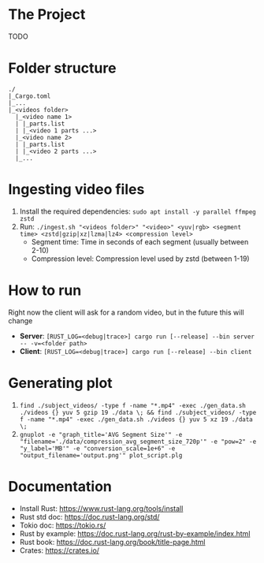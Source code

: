 # The Project
TODO

# Folder structure
```
./
|_Cargo.toml
|_...
|_<videos folder>
  |_<video name 1>
  | |_parts.list
  | |_<video 1 parts ...>
  |_<video name 2>
  | |_parts.list
  | |_<video 2 parts ...>
  |_...
```
# Ingesting video files
1. Install the required dependencies: `sudo apt install -y parallel ffmpeg zstd`
2. Run: `./ingest.sh "<videos folder>" "<video>" <yuv|rgb> <segment time> <zstd|gzip|xz|lzma|lz4> <compression level>`
	* Segment time: Time in seconds of each segment (usually between 2-10)
	* Compression level: Compression level used by zstd (between 1-19)

# How to run
Right now the client will ask for a random video, but in the future this will change
* **Server**: `[RUST_LOG=<debug|trace>] cargo run [--release] --bin server -- -v=<folder path>`
* **Client**: `[RUST_LOG=<debug|trace>] cargo run [--release] --bin client`

# Generating plot
1. `find ./subject_videos/ -type f -name "*.mp4" -exec ./gen_data.sh ./videos {} yuv 5 gzip 19 ./data \; && find ./subject_videos/ -type f -name "*.mp4" -exec ./gen_data.sh ./videos {} yuv 5 xz 19 ./data \;`
2. `gnuplot -e "graph_title='AVG Segment Size'" -e "filename='./data/compression_avg_segment_size_720p'" -e "pow=2" -e "y_label='MB'" -e "conversion_scale=1e+6" -e "output_filename='output.png'" plot_script.plg`

# Documentation
* Install Rust: https://www.rust-lang.org/tools/install
* Rust std doc: https://doc.rust-lang.org/std/
* Tokio doc: https://tokio.rs/
* Rust by example: https://doc.rust-lang.org/rust-by-example/index.html
* Rust book: https://doc.rust-lang.org/book/title-page.html
* Crates: https://crates.io/
